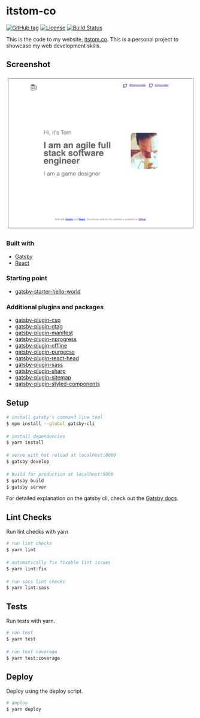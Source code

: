 # itstom-co

[![GitHub tag](https://img.shields.io/github/tag/tomconder/itstom-co.svg?style=flat-square)](https://github.com/tomconder/itstom-co/tags) [![License](https://img.shields.io/github/license/tomconder/itstom-co.svg?style=flat-square)](https://github.com/tomconder/itstom-co/blob/develop/LICENSE) [![Build Status](https://travis-ci.com/tomconder/itstom-co.svg?branch=develop)](https://travis-ci.com/tomconder/itstom-co)

This is the code to my website, [itstom.co](https://itstom.co). This is a personal project to showcase my web development skills.

## Screenshot

![screenshot](screenshots/readme-screenshot.png)

### Built with

- [Gatsby](https://github.com/gatsbyjs/gatsby)
- [React](https://github.com/facebook/react)

### Starting point

- [gatsby-starter-hello-world](https://github.com/gatsbyjs/gatsby-starter-hello-world)

### Additional plugins and packages

- [gatsby-plugin-csp](https://github.com/bejamas/gatsby-plugin-csp)
- [gatsby-plugin-gtag](https://github.com/flpvsk/gatsby-plugin-gtag)
- [gatsby-plugin-manifest](https://github.com/gatsbyjs/gatsby/tree/master/packages/gatsby-plugin-manifest)
- [gatsby-plugin-nprogress](https://github.com/gatsbyjs/gatsby/tree/master/packages/gatsby-plugin-nprogress)
- [gatsby-plugin-offline](https://github.com/gatsbyjs/gatsby/tree/master/packages/gatsby-plugin-offline)
- [gatsby-plugin-purgecss](https://github.com/anantoghosh/gatsby-plugin-purgecss)
- [gatsby-plugin-react-head](https://github.com/bejamas/gatsby-plugin-react-head)
- [gatsby-plugin-sass](https://github.com/gatsbyjs/gatsby/tree/master/packages/gatsby-plugin-sass)
- [gatsby-plugin-sharp](https://github.com/gatsbyjs/gatsby/tree/master/packages/gatsby-plugin-sharp)
- [gatsby-plugin-sitemap](https://github.com/gatsbyjs/gatsby/tree/master/packages/gatsby-plugin-sitemap)
- [gatsby-plugin-styled-components](https://github.com/gatsbyjs/gatsby/tree/master/packages/gatsby-plugin-styled-components)

## Setup

```bash
# install gatsby's command line tool
$ npm install --global gatsby-cli

# install dependencies
$ yarn install

# serve with hot reload at localhost:8000
$ gatsby develop

# build for production at localhost:9000
$ gatsby build
$ gatsby server
```

For detailed explanation on the gatsby cli, check out the [Gatsby docs](https://www.gatsbyjs.org/docs/).

## Lint Checks

Run lint checks with yarn

```bash
# run lint checks
$ yarn lint

# automatically fix fixable lint issues
$ yarn lint:fix

# run sass lint checks
$ yarn lint:sass
```

## Tests

Run tests with yarn.

```bash
# run test
$ yarn test

# run test coverage
$ yarn test:coverage
```

## Deploy

Deploy using the deploy script.

```bash
# deploy
$ yarn deploy
```
